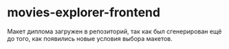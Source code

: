 # movies-explorer-frontend

Макет диплома загружен в репозиторий, так как был сгенерирован ещё до того, как появились новые условия выбора макетов.
